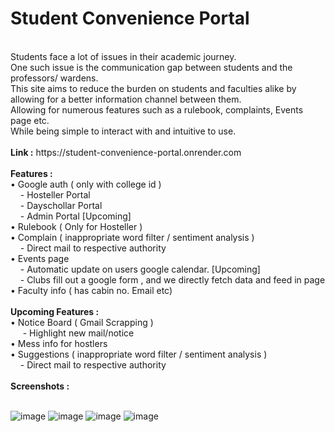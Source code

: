 <h1><b>Student Convenience Portal</b></h1>
<br>
Students face a lot of issues in their academic journey.<br>
One such issue is the communication gap between students and the professors/ wardens. <br>
This site aims to reduce the burden on students and faculties alike by allowing for a better information channel between them.<br>
Allowing for numerous features such as a rulebook, complaints, Events page etc.<br>
While being simple to interact with and intuitive to use.
<br>
<br>
<b>Link :</b> https://student-convenience-portal.onrender.com
<br>
<br>
<b>Features :</b>
<br>
• Google auth ( only with college id ) <br>
    &nbsp;&nbsp;&nbsp;  - Hosteller Portal<br>
     &nbsp;&nbsp; &nbsp;- Dayschollar Portal<br>
    &nbsp;&nbsp;  &nbsp;- Admin Portal [Upcoming]
<br>
• Rulebook ( Only for Hosteller )
<br>
• Complain ( inappropriate word filter / sentiment analysis )<br>
     &nbsp;&nbsp; &nbsp;- Direct mail to respective authority 
<br>
• Events page <br>
    &nbsp;&nbsp;  &nbsp;- Automatic update on users google calendar. [Upcoming]<br>
     &nbsp;&nbsp; &nbsp;- Clubs fill out a google form , and we directly fetch data and feed in page 
<br>
• Faculty info ( has cabin no. Email etc)
<br>
<br>
<b>Upcoming Features :</b>
<br>
• Notice Board ( Gmail Scrapping )<br> 
    &nbsp;&nbsp; &nbsp; - Highlight new mail/notice 
<br>
• Mess info for hostlers
<br>
• Suggestions ( inappropriate word filter / sentiment analysis )<br>
     &nbsp;&nbsp; &nbsp;- Direct mail to respective authority 
<br>
<br>
<b>Screenshots :</b>
<br>
<br>

![image](https://github.com/sanidhya-sahu/Student-Convenience-Portal/assets/98507281/6df0aff2-ea3e-466a-b571-c1f1c996e97c)
![image](https://github.com/sanidhya-sahu/Student-Convenience-Portal/assets/98507281/828b1439-6af4-4edd-9231-ccd2caaf939f)
![image](https://github.com/sanidhya-sahu/Student-Convenience-Portal/assets/98507281/e88874b6-d812-4890-a4d0-33f9dc663294)
![image](https://github.com/sanidhya-sahu/Student-Convenience-Portal/assets/98507281/7c620799-8be1-4bc3-a3d1-a6053eeea659)


